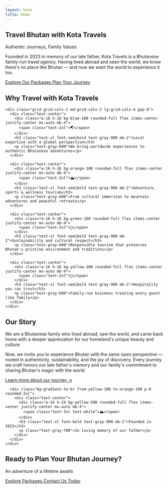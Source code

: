 ```yaml
---
layout: base
title: Home
---
```


<!-- Hero Section -->
<section class="relative bg-gradient-to-br from-blue-600 to-teal-500 text-white">
  <div class="absolute inset-0 bg-black bg-opacity-30"></div>
  <div class="relative z-10 container mx-auto px-6 py-24 text-center">
    <h1 class="text-4xl md:text-6xl font-bold mb-6">
      Travel Bhutan with <span class="text-yellow-300">Kota Travels</span>
    </h1>
    <p class="text-xl md:text-2xl mb-4 text-blue-100">
      Authentic Journeys, Family Values
    </p>
    <p class="text-lg mb-8 max-w-2xl mx-auto text-blue-50">
      Founded in 2023 in memory of our late father, Kota Travels is a Bhutanese family-run travel agency. Having lived abroad and seen the world, we know there's no place like Bhutan — and now we want the world to experience it too.
    </p>
    <div class="space-y-4 md:space-y-0 md:space-x-4 md:flex md:justify-center">
      <a href="/packages/" class="inline-block bg-yellow-500 hover:bg-yellow-600 text-gray-900 font-semibold px-8 py-3 rounded-full transition-colors duration-200">
        Explore Our Packages
      </a>
      <a href="/contact/" class="inline-block bg-transparent border-2 border-white hover:bg-white hover:text-gray-900 text-white font-semibold px-8 py-3 rounded-full transition-all duration-200">
        Plan Your Journey
      </a>
    </div>
  </div>
</section>

<!-- Why Travel with Kota Travels -->
<section class="py-16 bg-white">
  <div class="container mx-auto px-6">
    <h2 class="text-3xl font-bold text-center text-gray-900 mb-12">Why Travel with Kota Travels</h2>
    
    <div class="grid grid-cols-1 md:grid-cols-2 lg:grid-cols-4 gap-8">
      <div class="text-center">
        <div class="w-16 h-16 bg-blue-100 rounded-full flex items-center justify-center mx-auto mb-4">
          <span class="text-2xl">🌏</span>
        </div>
        <h3 class="text-xl font-semibold text-gray-900 mb-2">Local expertise with a global perspective</h3>
        <p class="text-gray-600">We bring worldwide experiences to authentic Bhutanese adventures</p>
      </div>
      
      <div class="text-center">
        <div class="w-16 h-16 bg-orange-100 rounded-full flex items-center justify-center mx-auto mb-4">
          <span class="text-2xl">🏔️</span>
        </div>
        <h3 class="text-xl font-semibold text-gray-900 mb-2">Adventure, sports & wellness tourism</h3>
        <p class="text-gray-600">From cultural immersion to mountain adventures and peaceful retreats</p>
      </div>
      
      <div class="text-center">
        <div class="w-16 h-16 bg-green-100 rounded-full flex items-center justify-center mx-auto mb-4">
          <span class="text-2xl">🌱</span>
        </div>
        <h3 class="text-xl font-semibold text-gray-900 mb-2">Sustainability and cultural respect</h3>
        <p class="text-gray-600">Responsible tourism that preserves Bhutan's pristine environment and traditions</p>
      </div>
      
      <div class="text-center">
        <div class="w-16 h-16 bg-yellow-100 rounded-full flex items-center justify-center mx-auto mb-4">
          <span class="text-2xl">🏡</span>
        </div>
        <h3 class="text-xl font-semibold text-gray-900 mb-2">Hospitality you can trust</h3>
        <p class="text-gray-600">Family-run business treating every guest like family</p>
      </div>
    </div>
  </div>
</section>

<!-- Our Story -->
<section class="py-16 bg-stone-50">
  <div class="container mx-auto px-6">
    <div class="grid grid-cols-1 md:grid-cols-2 gap-12 items-center">
      <div class="space-y-6">
        <h2 class="text-3xl font-bold text-gray-900">Our Story</h2>
        <p class="text-lg text-gray-700">
          We are a Bhutanese family who lived abroad, saw the world, and came back home with a deeper appreciation for our homeland's unique beauty and culture.
        </p>
        <p class="text-gray-600">
          Now, we invite you to experience Bhutan with the same open perspective — rooted in authenticity, sustainability, and the joy of discovery. Every journey we craft honors our late father's memory and our family's commitment to sharing Bhutan's magic with the world.
        </p>
        <a href="/about/" class="inline-block text-yellow-600 hover:text-yellow-700 font-semibold">
          Learn more about our journey →
        </a>
      </div>
      
      <div class="bg-gradient-to-br from-yellow-100 to-orange-100 p-8 rounded-2xl">
        <div class="text-center">
          <div class="w-24 h-24 bg-yellow-500 rounded-full flex items-center justify-center mx-auto mb-4">
            <span class="text-3xl text-white">🏔️</span>
          </div>
          <h3 class="text-xl font-bold text-gray-900 mb-2">Founded in 2023</h3>
          <p class="text-gray-700">In loving memory of our father</p>
        </div>
      </div>
    </div>
  </div>
</section>

<!-- Call to Action -->
<section class="py-16 bg-gradient-to-r from-orange-500 to-yellow-500 text-white">
  <div class="container mx-auto px-6 text-center">
    <h2 class="text-3xl font-bold mb-4">Ready to Plan Your Bhutan Journey?</h2>
    <p class="text-xl mb-8 text-orange-100">An adventure of a lifetime awaits</p>
    <div class="space-y-4 md:space-y-0 md:space-x-4 md:flex md:justify-center">
      <a href="/packages/" class="inline-block bg-white text-orange-600 hover:bg-gray-100 font-semibold px-8 py-3 rounded-full transition-colors duration-200">
        Explore Packages
      </a>
      <a href="/contact/" class="inline-block bg-transparent border-2 border-white hover:bg-white hover:text-orange-600 text-white font-semibold px-8 py-3 rounded-full transition-all duration-200">
        Contact Us Today
      </a>
    </div>
  </div>
</section>